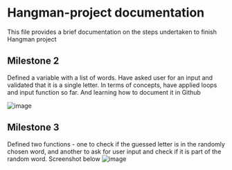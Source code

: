 # Hangman-project documentation
This file provides a brief documentation on the steps undertaken to finish Hangman project

## Milestone 2
Defined a variable with a list of words. Have asked user for an input and validated that it is a single letter. In terms of concepts, have applied loops and input function so far. And learning how to document it in Github

![image](https://github.com/fedkeshav/Hangman-project/assets/117583202/f33c9ea6-5709-49cb-84ff-f1982972b8c4)

## Milestone 3
Defined two functions - one to check if the guessed letter is in the randomly chosen word, and another to ask for user input and check if it is part of the random word. Screenshot below
![image](https://github.com/fedkeshav/Hangman-project/assets/117583202/4e29b2bb-20e0-4307-8b90-70632b3715cb)

